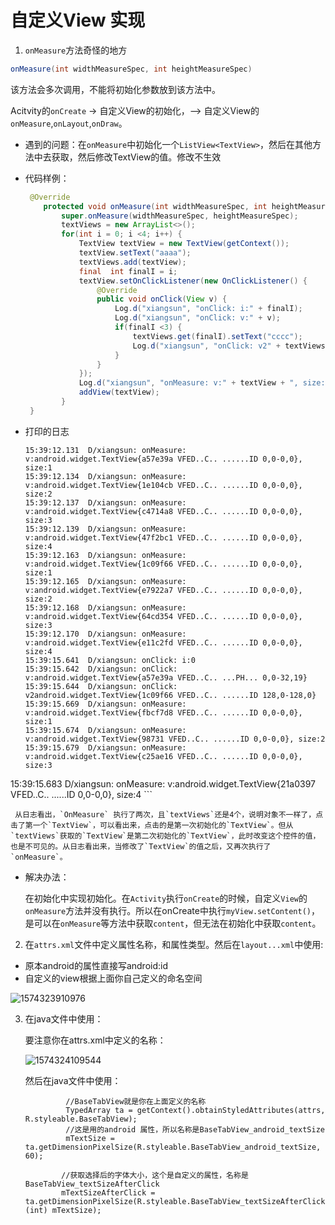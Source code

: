 # 自定义View 实现

1.  `onMeasure`方法奇怪的地方
   
   ```java
onMeasure(int widthMeasureSpec, int heightMeasureSpec)
   ```

   该方法会多次调用，不能将初始化参数放到该方法中。

   Acitvity的`onCreate` -> 自定义View的初始化，--> 自定义View的`onMeasure`,`onLayout`,`onDraw`。

   - 遇到的问题：在`onMeasure`中初始化一个`ListView<TextView>`，然后在其他方法中去获取，然后修改TextView的值。修改不生效

   - 代码样例：
   
     ```java
      @Override
         protected void onMeasure(int widthMeasureSpec, int heightMeasureSpec) {
             super.onMeasure(widthMeasureSpec, heightMeasureSpec);
             textViews = new ArrayList<>();
             for(int i = 0; i <4; i++) {
                 TextView textView = new TextView(getContext());
                 textView.setText("aaaa");
                 textViews.add(textView);
                 final  int finalI = i;
                 textView.setOnClickListener(new OnClickListener() {
                     @Override
                     public void onClick(View v) {
                         Log.d("xiangsun", "onClick: i:" + finalI);
                         Log.d("xiangsun", "onClick: v:" + v);
                         if(finalI <3) {
                             textViews.get(finalI).setText("cccc");
                             Log.d("xiangsun", "onClick: v2" + textViews.get(finalI));
                         }
                     }
                 });
                 Log.d("xiangsun", "onMeasure: v:" + textView + ", size:" + textViews.size());
                 addView(textView);
             }
      }
     ```

   - 打印的日志
   
     ```log
     15:39:12.131  D/xiangsun: onMeasure: v:android.widget.TextView{a57e39a VFED..C.. ......ID 0,0-0,0}, size:1
     15:39:12.134  D/xiangsun: onMeasure: v:android.widget.TextView{1e104cb VFED..C.. ......ID 0,0-0,0}, size:2
     15:39:12.137  D/xiangsun: onMeasure: v:android.widget.TextView{c4714a8 VFED..C.. ......ID 0,0-0,0}, size:3
     15:39:12.139  D/xiangsun: onMeasure: v:android.widget.TextView{47f2bc1 VFED..C.. ......ID 0,0-0,0}, size:4
     15:39:12.163  D/xiangsun: onMeasure: v:android.widget.TextView{1c09f66 VFED..C.. ......ID 0,0-0,0}, size:1
     15:39:12.165  D/xiangsun: onMeasure: v:android.widget.TextView{e7922a7 VFED..C.. ......ID 0,0-0,0}, size:2
     15:39:12.168  D/xiangsun: onMeasure: v:android.widget.TextView{64cd354 VFED..C.. ......ID 0,0-0,0}, size:3
     15:39:12.170  D/xiangsun: onMeasure: v:android.widget.TextView{e11c2fd VFED..C.. ......ID 0,0-0,0}, size:4
     15:39:15.641  D/xiangsun: onClick: i:0
     15:39:15.642  D/xiangsun: onClick: v:android.widget.TextView{a57e39a VFED..C.. ...PH... 0,0-32,19}
     15:39:15.644  D/xiangsun: onClick: v2android.widget.TextView{1c09f66 VFED..C.. ......ID 128,0-128,0}
     15:39:15.669  D/xiangsun: onMeasure: v:android.widget.TextView{fbcf7d8 VFED..C.. ......ID 0,0-0,0}, size:1
     15:39:15.674  D/xiangsun: onMeasure: v:android.widget.TextView{98731 VFED..C.. ......ID 0,0-0,0}, size:2
     15:39:15.679  D/xiangsun: onMeasure: v:android.widget.TextView{c25ae16 VFED..C.. ......ID 0,0-0,0}, size:3
  15:39:15.683  D/xiangsun: onMeasure: v:android.widget.TextView{21a0397 VFED..C.. ......ID 0,0-0,0}, size:4
     ```
   
     从日志看出，`OnMeasure` 执行了两次，且`textViews`还是4个，说明对象不一样了，点击了第一个`TextView`，可以看出来，点击的是第一次初始化的`TextView`。但从`textViews`获取的`TextView`是第二次初始化的`TextView`，此时改变这个控件的值，也是不可见的。从日志看出来，当修改了`TextView`的值之后，又再次执行了`onMeasure`。
     
   - 解决办法：
   
     在初始化中实现初始化。在`Activity`执行`onCreate`的时候，自定义`View`的`onMeasure`方法并没有执行。所以在onCreate中执行`myView.setContent()`，是可以在`onMeasure`等方法中获取`content`，但无法在初始化中获取`content`。
   
2.  在`attrs.xml`文件中定义属性名称，和属性类型。然后在`layout...xml`中使用:

   - 原本android的属性直接写android:id
   - 自定义的view根据上面你自己定义的命名空间

   ![1574323910976](/home/Sun/.config/Typora/typora-user-images/1574323910976.png)

3. 在java文件中使用：

   要注意你在attrs.xml中定义的名称：

   ![1574324109544](/home/Sun/.config/Typora/typora-user-images/1574324109544.png)

   然后在java文件中使用：

   ```
    		//BaseTabView就是你在上面定义的名称
    		TypedArray ta = getContext().obtainStyledAttributes(attrs, R.styleable.BaseTabView);
    		//这是用的android 属性，所以名称是BaseTabView_android_textSize
    		mTextSize = ta.getDimensionPixelSize(R.styleable.BaseTabView_android_textSize, 60);
   
           //获取选择后的字体大小，这个是自定义的属性，名称是BaseTabView_textSizeAfterClick
           mTextSizeAfterClick = ta.getDimensionPixelSize(R.styleable.BaseTabView_textSizeAfterClick, (int) mTextSize);
   ```

   